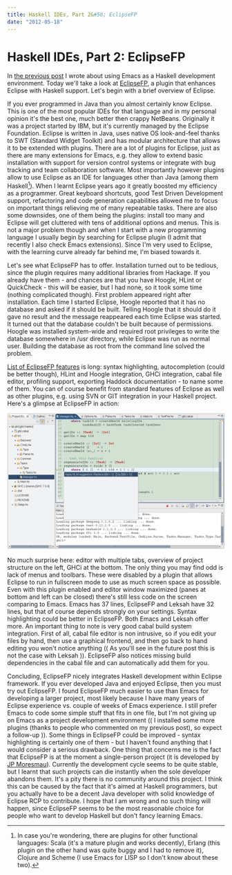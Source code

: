 ```yaml
---
title: Haskell IDEs, Part 2&#58; EclipseFP
date: "2012-05-18"
---
```


Haskell IDEs, Part 2: EclipseFP
===============================

In [the previous post](/posts/2012-05-13-haskell-ide-emacs.html) I wrote about
using Emacs as a Haskell development environment.  Today we'll take a look at
[EclipseFP](http://eclipsefp.github.com/), a plugin that enhances Eclipse with
Haskell support. Let's begin with a brief overview of Eclipse.

If you ever programmed in Java than you almost certainly know Eclipse. This is
one of the most popular IDEs for that language and in my personal opinion it's
the best one, much better then crappy NetBeans. Originally it was a project
started by IBM, but it's currently managed by the Eclipse Foundation. Eclipse is
written in Java, uses native OS look-and-feel thanks to SWT (Standard Widget
Toolkit) and has modular architecture that allows it to be extended with
plugins. There are a lot of plugins for Eclipse, just as there are many
extensions for Emacs, e.g. they allow to extend basic installation with support
for version control systems or integrate with bug tracking and team
collaboration software. Most importantly however plugins allow to use Eclipse as
an IDE for languages other than Java (among them Haskell[^1]). When I learnt
Eclipse years ago it greatly boosted my efficiency as a programmer. Great
keyboard shortcuts, good Test Driven Development support, refactoring and code
generation capabilities allowed me to focus on important things relieving me of
many repeatable tasks. There are also some downsides, one of them being the
plugins: install too many and Eclipse will get cluttered with tens of additional
options and menus. This is not a major problem though and when I start with a
new programming language I usually begin by searching for Eclipse plugin (I
admit that recently I also check Emacs extensions). Since I'm very used to
Eclipse, with the learning curve already far behind me, I'm biased towards it.

Let's see what EclipseFP has to offer. Installation turned out to be tedious,
since the plugin requires many additional libraries from Hackage. If you already
have them - and chances are that you have Hoogle, HLint or QuickCheck - this
will be easier, but I had none, so it took some time (nothing complicated
though). First problem appeared right after installation. Each time I started
Eclipse, Hoogle reported that it has no database and asked if it should be
built. Telling Hoogle that it should do it gave no result and the message
reappeared each time Eclipse was started. It turned out that the database
couldn't be built because of permissions. Hoogle was installed system-wide and
required root privileges to write the database somewhere in /usr directory,
while Eclipse was run as normal user. Building the database as root from the
command line solved the problem.

[List of EclipseFP features](http://eclipsefp.github.com/features.html) is long:
syntax highlighting, autocompletion (could be better though), HLint and Hoogle
integration, GHCi integration, cabal file editor, profiling support, exporting
Haddock documentation - to name some of them.  You can of course benefit from
standard features of Eclipse as well as other plugins, e.g. using SVN or GIT
integration in your Haskell project. Here's a glimpse at EclipseFP in action:

[![](/images/posts/eclipsefp1.png "EclipseFP")](/images/posts/eclipsefp1.png)

No much surprise here: editor with multiple tabs, overview of project structure
on the left, GHCi at the bottom. The only thing you may find odd is lack of
menus and toolbars. These were disabled by a plugin that allows Eclipse to run
in fullscreen mode to use as much screen space as possible. Even with this
plugin enabled and editor window maximized (panes at bottom and left can be
closed) there's still less code on the screen comparing to Emacs. Emacs has 37
lines, EclipseFP and Leksah have 32 lines, but that of course depends strongly
on your settings. Syntax highlighting could be better in EclipseFP. Both Emacs
and Leksah offer more. An important thing to note is very good cabal build
system integration. First of all, cabal file editor is non intrusive, so if you
edit your files by hand, then use a graphical frontend, and then go back to hand
editing you won't notice anything (( As you'll see in the future post this is
not the case with Leksah )). EclipseFP also notices missing build dependencies
in the cabal file and can automatically add them for you.

Concluding, EclipseFP nicely integrates Haskell development within Eclipse
framework. If you ever developed Java and enjoyed Eclipse, then you must try out
EclipseFP. I found EclipseFP much easier to use than Emacs for developing a
larger project, most likely because I have many years of Eclipse experience
vs. couple of weeks of Emacs experience. I still prefer Emacs to code some
simple stuff that fits in one file, but I'm not giving up on Emacs as a project
development environment (( I installed some more plugins (thanks to people who
commented on my previous post), so expect a follow-up )). Some things in
EclipseFP could be improved - syntax highlighting is certainly one of them - but
I haven't found anything that I would consider a serious drawback. One thing
that concerns me is the fact that EclipseFP is at the moment a single-person
project (it is developed by [JP
Moresmau](http://jpmoresmau.blogspot.com/)). Currently the development cycle
seems to be quite stable, but I learnt that such projects can die instantly when
the sole developer abandons them. It's a pity there is no community around this
project. I think this can be caused by the fact that it's aimed at Haskell
programmers, but you actually have to be a decent Java developer with solid
knowledge of Eclipse RCP to contribute. I hope that I am wrong and no such thing
will happen, since EclipseFP seems to be the most reasonable choice for people
who want to develop Haskell but don't fancy learning Emacs.

[^1]:  In case you're wondering, there are plugins for other functional languages:
Scala (it's a mature plugin and works decently), Erlang (this plugin on the
other hand was quite buggy and I had to remove it), Clojure and Scheme (I use
Emacs for LISP so I don't know about these two).

